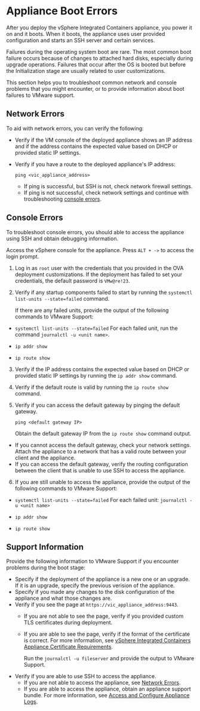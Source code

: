 # Appliance Boot Errors #

After you deploy the vSphere Integrated Containers appliance, you power it on and it boots. When it boots, the appliance uses user provided configuration and starts an SSH server and certain services. 

Failures during the operating system boot are rare. The most common boot failure occurs because of changes to attached hard disks, especially during upgrade operations. Failures that occur after the OS is booted but before the Initialization stage are usually related to user customizations.

This section helps you to troubleshoot common network and console problems that you might encounter, or to provide information about boot failures to VMware support.

## Network Errors <a id="networkerrors"></a> ##

To aid with network errors, you can verify the following:

- Verify if the VM console of the deployed  appliance shows an IP address and if the address contains the expected value based on DHCP or provided static IP settings.
- Verify if you have a route to the deployed appliance's IP address:  

    `ping <vic_appliance_address>`
  -  If ping is successful, but SSH is not, check network firewall settings.
  -  If ping is not successful, check network settings and continue with troubleshooting [console errors](#consoleerrors). 

## Console Errors <a id="consoleerrors"></a> ##

To troubleshoot console errors, you should able to access the appliance using SSH and obtain debugging information.

Access the vSphere console for the appliance. Press `ALT + ->` to access the login prompt.

1. Log in as `root` user with the credentials that you provided in the OVA deployment customizations. If the deployment has failed to set your credentials, the default password is `VMw@re!23`.

2. Verify if any startup components failed to start by running the `systemctl list-units --state=failed` command.
   
    If there are any failed units, provide the output of the following commands to VMware Support:

  - `systemctl list-units --state=failed`  For each failed unit, run the command `journalctl -u <unit name>`.

   - `ip addr show`
   - `ip route show`

3. Verify if the IP address contains the expected value based on DHCP or provided static IP settings by running the `ip addr show` command.
4. Verify if the default route is valid by running the `ip route show` command. 
5. Verify if you can access the default gateway by pinging the default gateway.
	
	`ping <default gateway IP>`

	Obtain the default gateway IP from the `ip route show` command output.

  - If you cannot access the default gateway, check your network settings. Attach the appliance to a network that has a valid route between your client and the appliance.
  - If  you can access the default gateway, verify the routing configuration between the client that is unable to use SSH to access the appliance.
 
6.  If you are still unable to access the appliance, provide the output of the following commands to VMware Support:
   - `systemctl list-units --state=failed`  For each failed unit: `journalctl -u <unit name>`

   - `ip addr show`
   - `ip route show`

## Support Information ##

Provide the following information to VMware Support if you encounter problems during the boot stage:

- Specify if the deployment of the appliance is a new one or an upgrade. If it is an upgrade, specify the previous verision of the appliance.
- Specify if you made any changes to the disk configuration of the appliance and what those changes are.
- Verify if you see the page at `https://vic_appliance_address:9443`.
	- If you are not able to see the page, verify if you provided custom TLS certificates during deployment. 
	- If you are able to see the page, verify if the format of the certificate is correct. For more information, see [vSphere Integrated Containers Appliance Certificate Requirements](appliance_cert_reqs.md).
	
        Run the `journalctl -u fileserver` and provide the output to VMware Support.
- Verify if you are able to use SSH to access the appliance. 
  - If you are not able to access the appliance, see [Network Errors](#networkerrors).
  - If you are able to access the appliance, obtain an appliance support bundle. For more information, see [Access and Configure Appliance Logs](appliance_logs.md).